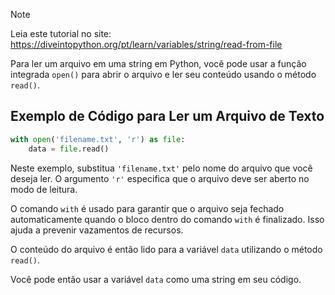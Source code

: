 > [!NOTE]
> Leia este tutorial no site: https://diveintopython.org/pt/learn/variables/string/read-from-file

Para ler um arquivo em uma string em Python, você pode usar a função integrada `open()` para abrir o arquivo e ler seu conteúdo usando o método `read()`.

## Exemplo de Código para Ler um Arquivo de Texto

```python
with open('filename.txt', 'r') as file:
    data = file.read()
```

Neste exemplo, substitua `'filename.txt'` pelo nome do arquivo que você deseja ler. O argumento `'r'` especifica que o arquivo deve ser aberto no modo de leitura.

O comando `with` é usado para garantir que o arquivo seja fechado automaticamente quando o bloco dentro do comando `with` é finalizado. Isso ajuda a prevenir vazamentos de recursos.

O conteúdo do arquivo é então lido para a variável `data` utilizando o método `read()`.

Você pode então usar a variável `data` como uma string em seu código.
